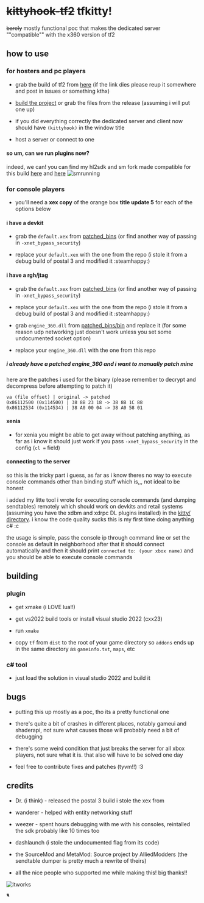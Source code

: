 # ~~kittyhook-tf2~~ tfkitty!

~~barely~~ mostly functional poc that makes the dedicated server ""compatible"" with the x360 version of tf2

## how to use 

### for hosters and pc players

- grab the build of tf2 from [here](https://gmod9.com/~bt/xboxtf.7z) (if the link dies please reup it somewhere and post in issues or something kthx)

- [build the project](#plugin) or grab the files from the release (assuming i will put one up)

- if you did everything correctly the dedicated server and client now should have `(kittyhook)` in the window title

- host a server or connect to one

#### so um, can we run plugins now?

indeed, we can! you can find my hl2sdk and sm fork made compatible for this build [here](https://github.com/eepycats/hl2sdk-x360) and [here](https://github.com/eepycats/sourcemod-x360)
![smrunning](https://github.com/user-attachments/assets/d5dab0f5-bb09-4548-aa47-4e769a3c437b)

### for console players

- you'll need a **xex copy** of the orange box **title update 5** for each of the options below

#### i have a devkit

- grab the `default.xex` from [patched_bins](https://github.com/eepycats/tfkitty/tree/main/patched_bins) (or find another way of passing in `-xnet_bypass_security`)

- replace your `default.xex` with the one from the repo (i stole it from a debug build of postal 3 and modified it :steamhappy:)


#### i have a rgh/jtag

- grab the `default.xex` from [patched_bins](https://github.com/eepycats/tfkitty/tree/main/patched_bins) (or find another way of passing in `-xnet_bypass_security`)

- replace your `default.xex` with the one from the repo (i stole it from a debug build of postal 3 and modified it :steamhappy:)

- grab `engine_360.dll` from [patched_bins/bin](https://github.com/eepycats/tfkitty/tree/main/patched_bins/bin) and replace it (for some reason udp networking just doesn't work unless you set some undocumented socket option)

- replace your `engine_360.dll` with the one from this repo

##### i already have a patched engine_360 and i want to manually patch mine
here are the patches i used for the binary (please remember to decrypt and decompress before attempting to patch it)

```
va (file offset) | original -> patched
0x86112500 (0x114500) | 38 8B 23 18 -> 38 8B 1C 88
0x86112534 (0x114534) | 38 A0 00 04 -> 38 A0 58 01
```

#### xenia

- for xenia you might be able to get away without patching anything, as far as i know it should just work if you pass `-xnet_bypass_security` in the config (`cl =` field)

#### connecting to the server

so this is the tricky part i guess, as far as i know theres no way to execute console commands other than binding stuff which is,,, not ideal to be honest

i added my litte tool i wrote for executing console commands (and dumping sendtables) remotely which should work on devkits and retail systems (assuming you have the xdbm and xdrpc DL plugins installed) in the [kitty/ directory](https://github.com/eepycats/tfkitty/tree/main/kitty). i know the code quality sucks this is my first time doing anything c# :c

the usage is simple, pass the console ip through command line or set the console as default in neighborhood after that it should connect automatically and then it should print `connected to: (your xbox name)` and you should be able to execute console commands

## building

### plugin

- get xmake (i LOVE lua!!)

- get vs2022 build tools or install visual studio 2022 (cxx23)

- run `xmake`

- copy `tf` from `dist` to the root of your game directory so `addons` ends up in the same directory as `gameinfo.txt`, `maps`, etc


### c# tool

- just load the solution in visual studio 2022 and build it

## bugs

* putting this up mostly as a poc, tho its a pretty functional one

* there's quite a bit of crashes in different places, notably gameui and shaderapi, not sure what causes those will probably need a bit of debugging

* there's some weird condition that just breaks the server for all xbox players, not sure what it is. that also will have to be solved one day

* feel free to contribute fixes and patches (tyvm!!) :3

## credits

- Dr. (i think) - released the postal 3 build i stole the xex from

- wanderer - helped with entity networking stuff

- weezer - spent hours debugging with me with his consoles, reintalled the sdk probably like 10 times too

- dashlaunch (i stole the undocumented flag from its code)

- the SourceMod and MetaMod: Source project by AlliedModders (the sendtable dumper is pretty much a rewrite of theirs)

- all the nice people who supported me while making this! big thanks!!

![itworks](https://github.com/user-attachments/assets/b38d8f5f-d519-4583-b5b6-1a6a08d42c96)

<sup><sub>🐈</sub></sup>
